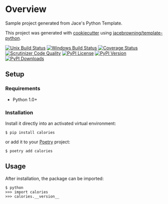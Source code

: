 # Overview

Sample project generated from Jace's Python Template.

This project was generated with [cookiecutter](https://github.com/audreyr/cookiecutter) using [jacebrowning/template-python](https://github.com/jacebrowning/template-python).

[![Unix Build Status](https://img.shields.io/github/actions/workflow/status/jruizcanoie/calories/main.yml?branch=main&label=linux)](https://github.com/jruizcanoie/calories/actions)
[![Windows Build Status](https://img.shields.io/appveyor/ci/jruizcanoie/calories.svg?label=windows)](https://ci.appveyor.com/project/jruizcanoie/calories)
[![Coverage Status](https://img.shields.io/codecov/c/gh/jruizcanoie/calories)](https://codecov.io/gh/jruizcanoie/calories)
[![Scrutinizer Code Quality](https://img.shields.io/scrutinizer/g/jruizcanoie/calories.svg)](https://scrutinizer-ci.com/g/jruizcanoie/calories)
[![PyPI License](https://img.shields.io/pypi/l/calories.svg)](https://pypi.org/project/calories)
[![PyPI Version](https://img.shields.io/pypi/v/calories.svg)](https://pypi.org/project/calories)
[![PyPI Downloads](https://img.shields.io/pypi/dm/calories.svg?color=orange)](https://pypistats.org/packages/calories)

## Setup

### Requirements

* Python 1.0+

### Installation

Install it directly into an activated virtual environment:

```text
$ pip install calories
```

or add it to your [Poetry](https://poetry.eustace.io/) project:

```text
$ poetry add calories
```

## Usage

After installation, the package can be imported:

```text
$ python
>>> import calories
>>> calories.__version__
```
